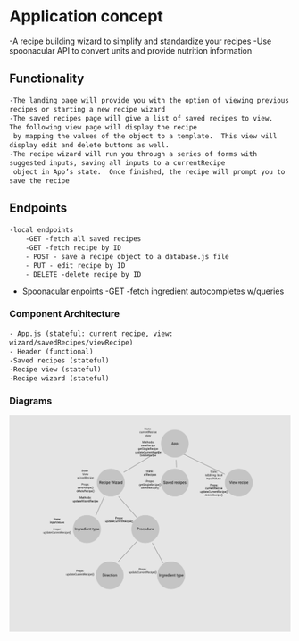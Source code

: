 # Application concept
  -A recipe building wizard to simplify and standardize your recipes
  -Use spoonacular API to convert units and provide nutrition information

## Functionality
    -The landing page will provide you with the option of viewing previous recipes or starting a new recipe wizard
    -The saved recipes page will give a list of saved recipes to view.  The following view page will display the recipe
     by mapping the values of the object to a template.  This view will display edit and delete buttons as well.
    -The recipe wizard will run you through a series of forms with suggested inputs, saving all inputs to a currentRecipe
     object in App’s state.  Once finished, the recipe will prompt you to save the recipe

## Endpoints
    -local endpoints
        -GET -fetch all saved recipes
        -GET -fetch recipe by ID
        - POST - save a recipe object to a database.js file
        - PUT - edit recipe by ID
        - DELETE -delete recipe by ID
- Spoonacular enpoints
    -GET -fetch ingredient autocompletes w/queries

### Component Architecture
    - App.js (stateful: current recipe, view: wizard/savedRecipes/viewRecipe)
    - Header (functional)
    -Saved recipes (stateful)
    -Recipe view (stateful)
    -Recipe wizard (stateful)


### Diagrams

<img src='./diagram.svg'>